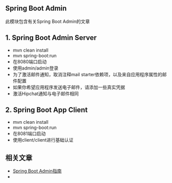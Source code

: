 ## Spring Boot Admin

此模块包含有关Spring Boot Admin的文章

## 1. Spring Boot Admin Server

* mvn clean install
* mvn spring-boot:run
* 在8080端口启动
* 使用admin/admin登录
* 为了激活邮件通知，取消注释mail starter依赖项，以及来自应用程序属性的邮件配置
* 如果你希望应用程序发送电子邮件，请添加一些真实凭据
* 激活Hipchat通知与电子邮件相同

## 2. Spring Boot App Client

* mvn clean install
* mvn spring-boot:run
* 在8081端口启动
* 使用client/client进行基础认证

## 相关文章

+ [Spring Boot Admin指南](docs/SpringBoot-Admin指南.md)
+ []()